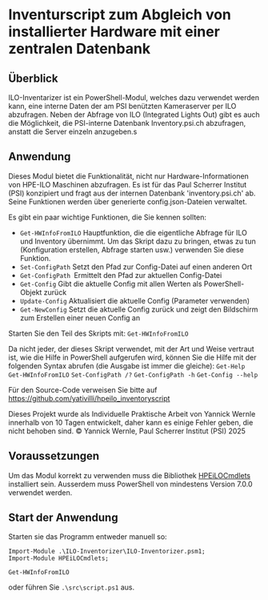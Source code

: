 # Inventurscript zum Abgleich von installierter Hardware mit einer zentralen Datenbank

## Überblick

ILO-Inventarizer ist ein PowerShell-Modul, welches dazu verwendet werden kann, eine interne Daten der am PSI benützten Kameraserver per ILO abzufragen.
Neben der Abfrage von ILO (Integrated Lights Out) gibt es auch die Möglichkeit, die PSI-interne Datenbank Inventory.psi.ch abzufragen, anstatt die Server einzeln anzugeben.s

## Anwendung

Dieses Modul bietet die Funktionalität, nicht nur Hardware-Informationen von HPE-ILO Maschinen abzufragen. Es ist für das Paul Scherrer Institut (PSI) konzipiert und fragt
aus der internen Datenbank 'inventory.psi.ch' ab. Seine Funktionen werden über generierte config.json-Dateien verwaltet.

Es gibt ein paar wichtige Funktionen, die Sie kennen sollten:

- `Get-HWInfoFromILO` Hauptfunktion, die die eigentliche Abfrage für ILO und Inventory übernimmt. Um das Skript dazu zu bringen, etwas zu tun (Konfiguration erstellen, Abfrage starten usw.) verwenden Sie diese Funktion.
- `Set-ConfigPath` Setzt den Pfad zur Config-Datei auf einen anderen Ort
- `Get-ConfigPath `Ermittelt den Pfad zur aktuellen Config-Datei
- `Get-Config` Gibt die aktuelle Config mit allen Werten als PowerShell-Objekt zurück
- `Update-Config` Aktualisiert die aktuelle Config (Parameter verwenden)
- `Get-NewConfig` Setzt die aktuelle Config zurück und zeigt den Bildschirm zum Erstellen einer neuen Config an

Starten Sie den Teil des Skripts mit:
`Get-HWInfoFromILO`

Da nicht jeder, der dieses Skript verwendet, mit der Art und Weise vertraut ist, wie die Hilfe in PowerShell aufgerufen wird, können Sie die Hilfe mit der folgenden Syntax abrufen (die Ausgabe ist immer die gleiche):
`Get-Help Get-HWInfoFromILO`
`Set-ConfigPath /?`
`Get-ConfigPath -h`
`Get-Config --help`

Für den Source-Code verweisen Sie bitte auf https://github.com/yativilli/hpeilo_inventoryscript

Dieses Projekt wurde als Individuelle Praktische Arbeit von Yannick Wernle innerhalb von 10 Tagen entwickelt, daher kann es einige Fehler geben, die nicht behoben sind.
© Yannick Wernle, Paul Scherrer Institut (PSI) 2025

## Voraussetzungen

Um das Modul korrekt zu verwenden muss die Bibliothek [HPEiLOCmdlets](https://www.powershellgallery.com/packages/HPEiLOCmdlets/4.4.0.0) installiert sein.
Ausserdem muss PowerShell von mindestens Version 7.0.0 verwendet werden.

## Start der Anwendung

Starten sie das Programm entweder manuell so:

```
Import-Module .\ILO-Inventorizer\ILO-Inventorizer.psm1;
Import-Module HPEiLOCmdlets;

Get-HWInfoFromILO
```

oder führen Sie `.\src\script.ps1` aus.
